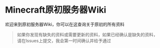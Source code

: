 # Minecraft原初服务器Wiki
欢迎来到原初服务器Wiki，你可以在这查询关于原初的所有资料

>如果你发现有缺失的资料或需要更新的资料，如果已经确认是缺失的资料，请在Issues上提交，我会第一时间确认并给予通过
